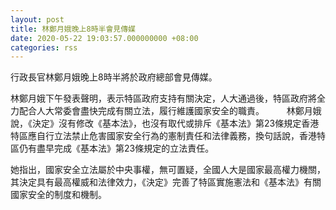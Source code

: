 ```yaml
---
layout: post
title: 林鄭月娥晚上8時半會見傳媒
date: 2020-05-22 19:03:57.000000000 +08:00
categories: rss
---
```


行政長官林鄭月娥晚上8時半將於政府總部會見傳媒。

林鄭月娥下午發表聲明，表示特區政府支持有關決定，人大通過後，特區政府將全力配合人大常委會盡快完成有關立法，履行維護國家安全的職責。
　　 
林鄭月娥說，《決定》沒有修改《基本法》，也沒有取代或排斥《基本法》第23條規定香港特區應自行立法禁止危害國家安全行為的憲制責任和法律義務，換句話說，香港特區仍有盡早完成《基本法》第23條規定的立法責任。

她指出，國家安全立法屬於中央事權，無可置疑，全國人大是國家最高權力機關，其決定具有最高權威和法律效力，《決定》完善了特區實施憲法和《基本法》有關國家安全的制度和機制。
